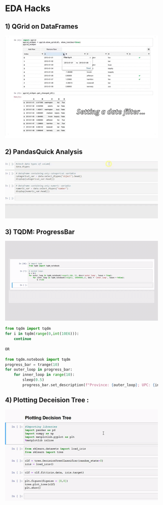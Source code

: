 # EDA Hacks

## 1) QGrid on DataFrames
![QGrid](demo_gifs/qgrid_demo.gif) 

## 2) PandasQuick Analysis
![Pandas_Quick_Analysis.gif](demo_gifs/Pandas_Quick_Analysis.gif)

## 3) TQDM: ProgressBar
![Pandas_Quick_Analysis.gif](demo_gifs/tqdm.gif)
```python
from tqdm import tqdm
for i in tqdm(range(0,int(10E6))):
    continue

OR

from tqdm.notebook import tqdm
progress_bar = trange(10)
for outer_loop in progress_bar:
    for inner_loop in range(10):
        sleep(0.5)
        progress_bar.set_description(f"Province: {outer_loop}; UPC: {inner_loop}")
```
## 4) Plotting Deceision Tree :
![Pandas_Quick_Analysis.gif](demo_gifs/deceision_tree_plot.gif)
